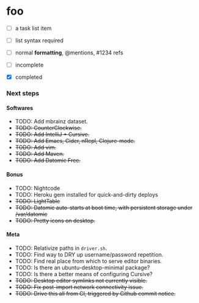 foo
===

- [ ] a task list item
- [ ] list syntax required
- [ ] normal **formatting**, @mentions, #1234 refs
- [ ] incomplete
- [x] completed



### Next steps

#### Softwares
- TODO: Add mbrainz dataset.
- ~~TODO: CounterClockwise.~~
- ~~TODO: Add IntelliJ + Cursive.~~
- ~~TODO: Add Emacs, Cider, nRepl, Clojure-mode.~~
- ~~TODO: Add vim.~~
- ~~TODO: Add Maven.~~
- ~~TODO: Add Datomic Free.~~


#### Bonus
- TODO: Nightcode
- TODO: Heroku gem installed for quick-and-dirty deploys
- ~~TODO: LightTable~~
- ~~TODO: Datomic auto-starts at boot time, with persistent storage under /var/datomic~~
- ~~TODO: Pretty icons on desktop.~~

#### Meta
- TODO: Relativize paths in `driver.sh`.
- TODO: Find way to DRY up username/password repetition.
- TODO: Find real place from which to serve editor binaries.
- TODO: Is there an ubuntu-desktop-minimal package?
- TODO: Is there a better means of configuring Cursive?
- ~~TODO: Desktop editor symlinks not currently visible.~~
- ~~TODO: Fix post-import network connectivity issue.~~
- ~~TODO: Drive this all from CI, triggered by Github commit notice.~~


